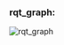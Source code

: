 ### rqt_graph: 
![rqt_graph](https://user-images.githubusercontent.com/71475786/123695523-475ec380-d878-11eb-85b5-d58c80f3c8e0.png)
